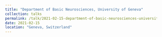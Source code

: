 ```yaml
---
title: "Department of Basic Neurosciences, University of Geneva"
collection: talks
permalink: /talk/2021-02-15-department-of-basic-neurosciences-university-of-geneva
date: 2021-02-15
location: "Geneva, Switzerland"
---
```

